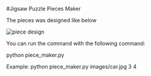 #Jigsaw Puzzle Pieces Maker

The pieces was designed like below

![piece design](https://raw.github.com/geesun/piecemaker/master/piece_design.jpg)

You can run the command with the following command: 

python  piece_maker.py  <image name> <row number> <column number> 

Example: 
python  piece_maker.py images/car.jpg 3 4 


